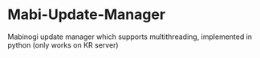 # Mabi-Update-Manager
Mabinogi update manager which supports multithreading, implemented in python (only works on KR server)
